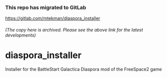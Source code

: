 ### This repo has migrated to GitLab
https://gitlab.com/mtekman/diaspora_installer
###### (The copy here is archived. Please see the above link for the latest developments)



# diaspora_installer
Installer for the BattleStart Galactica Diaspora mod of the FreeSpace2 game

